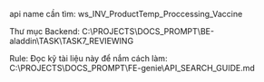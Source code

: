 api name cần tìm: ws_INV_ProductTemp_Proccessing_Vaccine

Thư mục Backend: C:\PROJECTS\DOCS_PROMPT\BE-aladdin\TASK\TASK7_REVIEWING

Rule: 
Đọc kỹ tài liệu này để nắm cách làm: C:\PROJECTS\DOCS_PROMPT\FE-genie\API_SEARCH_GUIDE.md